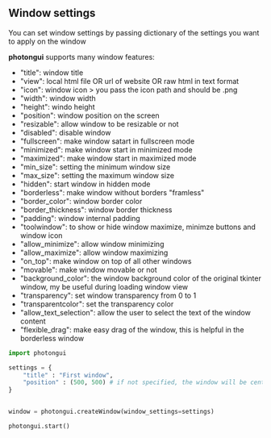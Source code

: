 ## Window settings
You can set window settings by passing dictionary of the settings you want to apply on the window

**photongui** supports many window features:

- "title": window title
- "view": local html file OR url of website OR raw html in text format
- "icon": window icon > you pass the icon path and should be .png
- "width": window width
- "height": windo height
- "position": window position on the screen
- "resizable": allow window to be resizable or not
- "disabled": disable window
- "fullscreen": make window satart in fullscreen mode
- "minimized": make window start in minimized mode
- "maximized": make window start in maximized mode
- "min_size": setting the minimum window size
- "max_size": setting the maximum window size
- "hidden": start window in hidden mode
- "borderless": make window without borders "framless"
- "border_color": window border color
- "border_thickness": window border thickness
- "padding": window internal padding
- "toolwindow": to show or hide window maximize, minimze buttons and window icon
- "allow_minimize": allow window minimizing
- "allow_maximize": allow window maximizing
- "on_top": make window on top of all other windows
- "movable": make window movable or not
- "background_color": the window background color of the original tkinter window, my be useful during loading window view
- "transparency": set window transparency from 0 to 1
- "transparentcolor": set the transparency color
- "allow_text_selection": allow the user to select the text of the window content
- "flexible_drag": make easy drag of the window, this is helpful in the borderless window
  
```python
import photongui

settings = {
    "title" : "First window",
    "position" : (500, 500) # if not specified, the window will be centered by default
}


window = photongui.createWindow(window_settings=settings)

photongui.start()
```